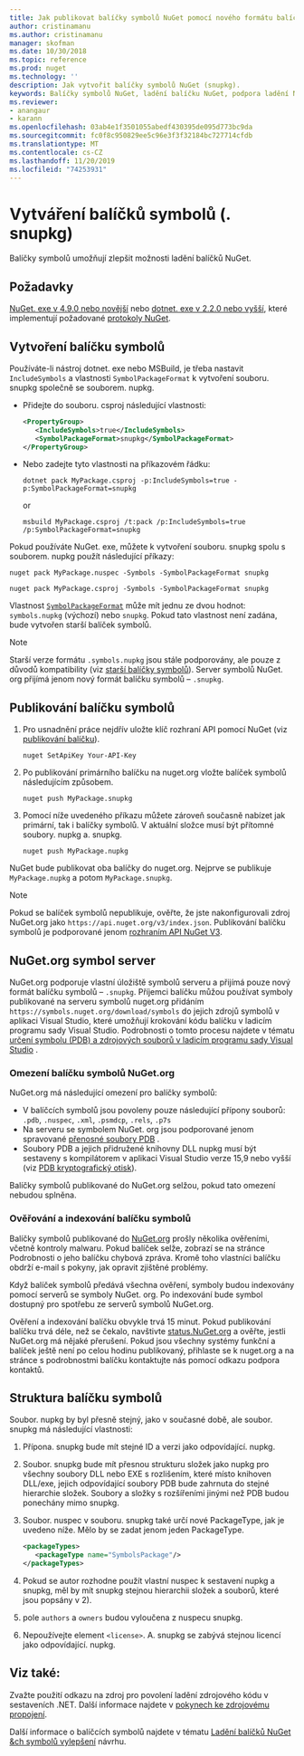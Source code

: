 ```yaml
---
title: Jak publikovat balíčky symbolů NuGet pomocí nového formátu balíčku symbolů '. snupkg ' | Microsoft Docs
author: cristinamanu
ms.author: cristinamanu
manager: skofman
ms.date: 10/30/2018
ms.topic: reference
ms.prod: nuget
ms.technology: ''
description: Jak vytvořit balíčky symbolů NuGet (snupkg).
keywords: Balíčky symbolů NuGet, ladění balíčku NuGet, podpora ladění NuGet, symboly balíčků, konvence balíčků symbolů
ms.reviewer:
- anangaur
- karann
ms.openlocfilehash: 03ab4e1f3501055abedf430395de095d773bc9da
ms.sourcegitcommit: fc0f8c950829ee5c96e3f3f32184bc727714cfdb
ms.translationtype: MT
ms.contentlocale: cs-CZ
ms.lasthandoff: 11/20/2019
ms.locfileid: "74253931"
---
```

# <a name="creating-symbol-packages-snupkg"></a>Vytváření balíčků symbolů (. snupkg)

Balíčky symbolů umožňují zlepšit možnosti ladění balíčků NuGet.

## <a name="prerequisites"></a>Požadavky

[NuGet. exe v 4.9.0 nebo novější](https://www.nuget.org/downloads) nebo [dotnet. exe v 2.2.0 nebo vyšší](https://www.microsoft.com/net/download/dotnet-core/2.2), které implementují požadované [protokoly NuGet](../api/nuget-protocols.md).

## <a name="creating-a-symbol-package"></a>Vytvoření balíčku symbolů

Používáte-li nástroj dotnet. exe nebo MSBuild, je třeba nastavit `IncludeSymbols` a vlastnosti `SymbolPackageFormat` k vytvoření souboru. snupkg společně se souborem. nupkg.

* Přidejte do souboru. csproj následující vlastnosti:

   ```xml
   <PropertyGroup>
      <IncludeSymbols>true</IncludeSymbols> 
      <SymbolPackageFormat>snupkg</SymbolPackageFormat> 
   </PropertyGroup>
   ```

* Nebo zadejte tyto vlastnosti na příkazovém řádku:

     ```cli
     dotnet pack MyPackage.csproj -p:IncludeSymbols=true -p:SymbolPackageFormat=snupkg
     ```

  or

  ```cli
  msbuild MyPackage.csproj /t:pack /p:IncludeSymbols=true /p:SymbolPackageFormat=snupkg
  ```

Pokud používáte NuGet. exe, můžete k vytvoření souboru. snupkg spolu s souborem. nupkg použít následující příkazy:

```
nuget pack MyPackage.nuspec -Symbols -SymbolPackageFormat snupkg

nuget pack MyPackage.csproj -Symbols -SymbolPackageFormat snupkg
```

Vlastnost [`SymbolPackageFormat`](/dotnet/core/tools/csproj#symbolpackageformat) může mít jednu ze dvou hodnot: `symbols.nupkg` (výchozí) nebo `snupkg`. Pokud tato vlastnost není zadána, bude vytvořen starší balíček symbolů.

> [!Note]
> Starší verze formátu `.symbols.nupkg` jsou stále podporovány, ale pouze z důvodů kompatibility (viz [starší balíčky symbolů](Symbol-Packages.md)). Server symbolů NuGet. org přijímá jenom nový formát balíčku symbolů – `.snupkg`.

## <a name="publishing-a-symbol-package"></a>Publikování balíčku symbolů

1. Pro usnadnění práce nejdřív uložte klíč rozhraní API pomocí NuGet (viz [publikování balíčku](../nuget-org/publish-a-package.md)).

    ```cli
    nuget SetApiKey Your-API-Key
    ```

1. Po publikování primárního balíčku na nuget.org vložte balíček symbolů následujícím způsobem.

    ```cli
    nuget push MyPackage.snupkg
    ```

1. Pomocí níže uvedeného příkazu můžete zároveň současně nabízet jak primární, tak i balíčky symbolů. V aktuální složce musí být přítomné soubory. nupkg a. snupkg.

    ```cli
    nuget push MyPackage.nupkg
    ```

NuGet bude publikovat oba balíčky do nuget.org. Nejprve se publikuje `MyPackage.nupkg` a potom `MyPackage.snupkg`.

> [!Note]
> Pokud se balíček symbolů nepublikuje, ověřte, že jste nakonfigurovali zdroj NuGet.org jako `https://api.nuget.org/v3/index.json`. Publikování balíčku symbolů je podporované jenom [rozhraním API NuGet V3](../api/overview.md#versioning).

## <a name="nugetorg-symbol-server"></a>NuGet.org symbol server

NuGet.org podporuje vlastní úložiště symbolů serveru a přijímá pouze nový formát balíčku symbolů – `.snupkg`. Příjemci balíčku můžou používat symboly publikované na serveru symbolů nuget.org přidáním `https://symbols.nuget.org/download/symbols` do jejich zdrojů symbolů v aplikaci Visual Studio, které umožňují krokování kódu balíčku v ladicím programu sady Visual Studio. Podrobnosti o tomto procesu najdete v tématu [určení symbolu (PDB) a zdrojových souborů v ladicím programu sady Visual Studio](/visualstudio/debugger/specify-symbol-dot-pdb-and-source-files-in-the-visual-studio-debugger) .

### <a name="nugetorg-symbol-package-constraints"></a>Omezení balíčku symbolů NuGet.org

NuGet.org má následující omezení pro balíčky symbolů:

- V balíčcích symbolů jsou povoleny pouze následující přípony souborů: `.pdb`, `.nuspec`, `.xml`, `.psmdcp`, `.rels`, `.p7s`
- Na serveru se symbolem NuGet. org jsou podporované jenom spravované [přenosné soubory PDB](https://github.com/dotnet/corefx/blob/master/src/System.Reflection.Metadata/specs/PortablePdb-Metadata.md) .
- Soubory PDB a jejich přidružené knihovny DLL nupkg musí být sestaveny s kompilátorem v aplikaci Visual Studio verze 15,9 nebo vyšší (viz [PDB kryptografický otisk](https://github.com/dotnet/roslyn/issues/24429)).

Balíčky symbolů publikované do NuGet.org selžou, pokud tato omezení nebudou splněna. 

### <a name="symbol-package-validation-and-indexing"></a>Ověřování a indexování balíčku symbolů

Balíčky symbolů publikované do [NuGet.org](https://www.nuget.org/) prošly několika ověřeními, včetně kontroly malwaru. Pokud balíček selže, zobrazí se na stránce Podrobnosti o jeho balíčku chybová zpráva. Kromě toho vlastníci balíčku obdrží e-mail s pokyny, jak opravit zjištěné problémy.

Když balíček symbolů předává všechna ověření, symboly budou indexovány pomocí serverů se symboly NuGet. org. Po indexování bude symbol dostupný pro spotřebu ze serverů symbolů NuGet.org.

Ověření a indexování balíčku obvykle trvá 15 minut. Pokud publikování balíčku trvá déle, než se čekalo, navštivte [status.NuGet.org](https://status.nuget.org/) a ověřte, jestli NuGet.org má nějaké přerušení. Pokud jsou všechny systémy funkční a balíček ještě není po celou hodinu publikovaný, přihlaste se k nuget.org a na stránce s podrobnostmi balíčku kontaktujte nás pomocí odkazu podpora kontaktů.

## <a name="symbol-package-structure"></a>Struktura balíčku symbolů

Soubor. nupkg by byl přesně stejný, jako v současné době, ale soubor. snupkg má následující vlastnosti:

1) Přípona. snupkg bude mít stejné ID a verzi jako odpovídající. nupkg.
2) Soubor. snupkg bude mít přesnou strukturu složek jako nupkg pro všechny soubory DLL nebo EXE s rozlišením, které místo knihoven DLL/exe, jejich odpovídající soubory PDB bude zahrnuta do stejné hierarchie složek. Soubory a složky s rozšířeními jinými než PDB budou ponechány mimo snupkg.
3) Soubor. nuspec v souboru. snupkg také určí nové PackageType, jak je uvedeno níže. Mělo by se zadat jenom jeden PackageType.

   ```xml
   <packageTypes>
      <packageType name="SymbolsPackage"/>
   </packageTypes>
   ```

4) Pokud se autor rozhodne použít vlastní nuspec k sestavení nupkg a snupkg, měl by mít snupkg stejnou hierarchii složek a souborů, které jsou popsány v 2).
5) pole ```authors``` a ```owners``` budou vyloučena z nuspecu snupkg.
6) Nepoužívejte element ```<license>```. A. snupkg se zabývá stejnou licencí jako odpovídající. nupkg.

## <a name="see-also"></a>Viz také:

Zvažte použití odkazu na zdroj pro povolení ladění zdrojového kódu v sestaveních .NET. Další informace najdete v [pokynech ke zdrojovému propojení](/dotnet/standard/library-guidance/sourcelink).

Další informace o balíčcích symbolů najdete v tématu [Ladění balíčků NuGet &ch symbolů vylepšení](https://github.com/NuGet/Home/wiki/NuGet-Package-Debugging-&-Symbols-Improvements) návrhu.
